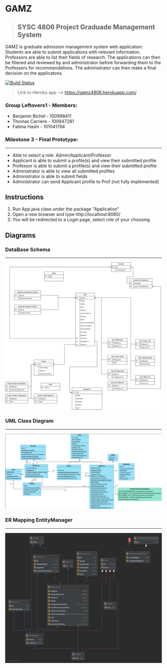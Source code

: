 
# GAMZ
> ## SYSC 4806 Project Graduade Management System

GAMZ is graduate admission management system web application. Students are able to submit applications with relevant information. Professors are able to list their fields of research. The applications can then be filtered and reviewed by and administrator before forwarding them to the Professors for recommendations. The administrator can then make a final decision on the applicatons.

[![Build Status](http://img.shields.io/travis/badges/badgerbadgerbadger.svg?style=flat-square)](https://travis-ci.org/badges/badgerbadgerbadger)
> Link to Heroku app --> https://gamz4806.herokuapp.com/


### Group Leftovers1 -  Members:

- Benjamin Bichel - 100998411
- Thomas Carriere - 100947281
- Fatima Hashi - 101041794


### Milestone 3 - Final Prototype:
------------------------------
- Able to select a role: Admin/Applicant/Professor
- Applicant is able to submit a profile(s) and view their submitted profile
- Professor is able to submit a profile(s) and view their submitted profile
- Administrator is able to view all submitted profiles
- Administrator is able to submit fields
- Administrator can send Applicant profile to Prof (not fully implemented)


Instructions
-----------------------------
1. Run App.java class under the package "Application" 
2. Open a new browser and type http://localhost:8080/
3. You will be redirected to a Login page, select role of your choosing


## Diagrams


### DataBase Schema
-----------------------------
![](images/DataBase_Schema_4806.png)

### UML Class Diagram
-----------------------------
![](images/UML%20Class%20Diagram.png)

### ER Mapping EntityManager
-----------------------------
![](images/entityManagerFactory(EntityManagerFactoryBuilder).png)



